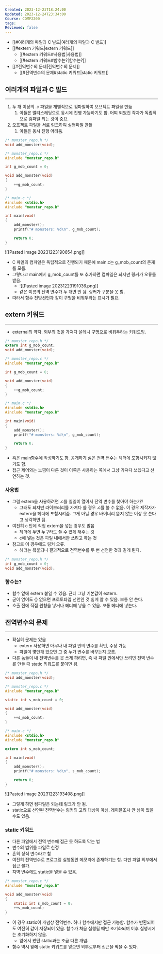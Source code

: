 ```yaml
---
Created: 2023-12-23T18:24:00
Updated: 2023-12-24T23:34:00
Course: COMP2200
tags: 
Reviewed: false
---
```

- [[#여러개의 파일과 C 빌드|여러개의 파일과 C 빌드]]
- [[#extern 키워드|extern 키워드]]
	- [[#extern 키워드#사용법|사용법]]
	- [[#extern 키워드#함수는?|함수는?]]
- [[#전역변수의 문제|전역변수의 문제]]
	- [[#전역변수의 문제#static 키워드|static 키워드]]

## 여러개의 파일과 C 빌드
---
1. 두 개 이상의 .c 파일을 개별적으로 컴파일하여 오브젝트 파일을 만듦
	1. 이들은 멀티스레딩으로 동시에 진행 가능하기도 함. 어찌 되었건 각자가 독립적으로 컴파일 되는 것이 중요.
2. 오프젝트 파일을 서로 링크하여 실행파일 만듦
	1. 이들은 동시 진행 어려움.

```C
/* monster_repo.h */ 
void add_monster(void);

/* monster_repo.c */
#include "monster_repo.h"

int g_mob_count = 0;

void add_monster(void)
{
	++g_mob_count;
}

/* main.c */
#include <stdio.h>
#include "monster_repo.h"

int main(void)
{
	add_monster();
	printf("# monsters: %d\n", g_mob_count);

	return 0;
}
```
![[Pasted image 20231223190654.png]]
- C 파일의 컴파일은 독립적으로 진행되기 때문에 main.c는 g_mob_count의 존재를 모름.
- 그렇다고 main에서 g_mob_count를 또 추가하면 컴파일은 되지만 링커가 오류를 밷음.
	- ![[Pasted image 20231223191036.png]]
	- 같은 이름의 전역 변수가 두 개면 안 됨. 링커가 구분을 못 함.
- 따라서 함수 전방선언과 같이 구멍을 비워두라는 표시가 필요.

## extern 키워드
---
- external의 약자. 외부의 것을 가져다 쓸테니 구멍으로 비워두라는 키워드임.
```C
/* monster_repo.h */ 
extern int g_mob_count;
void add_monster(void);

/* monster_repo.c */
#include "monster_repo.h"

int g_mob_count = 0;

void add_monster(void)
{
	++g_mob_count;
}

/* main.c */
#include <stdio.h>
#include "monster_repo.h"

int main(void)
{
	add_monster();
	printf("# monsters: %d\n", g_mob_count);

	return 0;
}

```
- 혹은 main함수에 작성하기도 함. 공개하기 싫은 전역 변수는 헤더에 포함시키지 않기도 함.
- 접근 제어와는 느낌이 다른 것이 이쪽은 사용하는 쪽에서 그냥 가져다 쓰겠다고 선언하는 것.

### 사용법
- 그럼 extern을 사용하려면 .c를 일일이 열어서 전역 변수를 찾아야 하는가?
	- 그래도 되지만 라이브러리를 가져다 쓸 경우 .c를 볼 수 없음. 이 경우 제작자가 extern을 헤더에 포함시켜줌. 그게 아닐 경우 바이너리 뜯지 않는 이상 못 쓴다고 생각하면 됨.
- 여전히 c 안에 직접 extern을 넣는 경우도 많음
	- 헤더에 두면 누구라도 쓸 수 있게 해주는 것
	- c에 넣는 것은 파일 내에서만 쓰려고 하는 것
- 참고로 이 경우에도 링커 오류.
	- 헤더는 복붙되니 결과적으로 전역변수를 두 번 선언한 것과 같게 된다.
```C
/* monster_repo.h */ 
int g_mob_count = 0;
void add_monster(void);

```
### 함수는?
- 함수 앞에 extern 붙일 수 있음. 근데 그냥 기본값이 extern.
- 굳이 없어도 {} 없으면 프로토타입 선언인 것 쉽게 알 수 있음. 보통 안 쓴다.
- 호출 전에 직접 원형을 넣거나 헤더에 넣을 수 있음. 보통 헤더에 넣는다.

## 전역변수의 문제
---
- 확실히 문제는 있음
	- extern 사용하면 아무나 내 파일 안의 변수를 확인, 수정 가능
	- 파일이 몇만개 있으면 그 중 누가 변수를 바꾸는지 모름.
- 다른 놈들이 내 전역변수를 못 쓰게 하려면, 즉 내 파일 안에서만 쓰려면 전역 변수를 만들 때 static 키워드를 붙이면 됨.
```C
/* monster_repo.h */ 
void add_monster(void);

/* monster_repo.c */
#include "monster_repo.h"

static int s_mob_count = 0;

void add_monster(void)
{
	++s_mob_count;
}

/* main.c */
#include <stdio.h>
#include "monster_repo.h"

extern int s_mob_count;

int main(void)
{
	add_monster();
	printf("# monsters: %d\n", s_mob_count);

	return 0;
}

```
![[Pasted image 20231223193408.png]]
- 그렇게 하면 컴파일은 되는데 링크가 안 됨.
- static으로 선언된 전역변수는 링커의 고려 대상이 아님. 레이블조차 안 남아 있을 수도 있음.
### static 키워드
- 다른 파일에서 전역 변수에 접근 못 하도록 막는 법
- 변수의 범위를 파일로 한정
- 흔히 정적 변수라고 함
- 여전히 전역변수로 프로그램 실행동안 메모리에 존재하기는 함. 다만 파일 외부에서 접근 불가.
- 지역 변수에도 static을 넣을 수 있음. 
```C
/* monster_repo.c */
#include "monster_repo.h"

void add_monster(void)
{
    static int s_mob_count = 0;
    ++s_mob_count;
}
```
- 이 경우 static이 개념상 전역변수. 허나 함수에서만 접근 가능함. 함수가 반환되어도 여전히 값이 저장되어 있음. 함수가 처음 실행될 때만 초기화되며 이후 실행시에는 초기화하지 않음.
	- 앞에서 봤던 static과는 조금 다른 개념.
- 함수 역시 앞에 static 키워드를 넣으면 외부로부터 접근을 막을 수 있다.